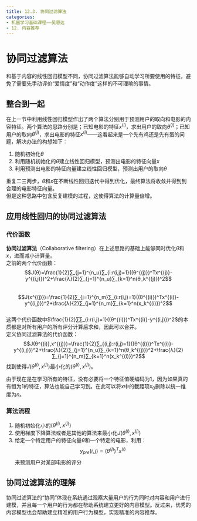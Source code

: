 ```yaml
---
title: 12.3. 协同过滤算法  
categories: 
- 机器学习基础课程——吴恩达
- 12. 内容推荐
---
```

# 协同过滤算法
和基于内容的线性回归模型不同，协同过滤算法能够自动学习所要使用的特征，避免了需要先手动评价“爱情度”和“动作度”这样的不可理喻的事情。  

## 整合到一起
在上一节中利用线性回归模型作出了两个算法分别用于预测用户的取向和电影的内容特征。两个算法的思路分别是；已知电影的特征$x^{(i)}$，求出用户的取向$θ^{(j)}$；已知用户的取向$θ^{(j)}$，求出电影的特征$x^{(i)}$——这看起来是一个先有鸡还是先有蛋的问题，解决办法的构想如下：  
1. 随机初始化$θ$
2. 利用随机初始化的$θ$建立线性回归模型，预测出电影的特征向量$x$  
3. 利用预测出电影的特征向量建立线性回归模型，预测出用户的取向$θ$  

重复二三两步，$θ$和$x$在不断线性回归迭代中得到优化，最终算法将收敛并得到到合理的电影特征向量。  
但是这种思路中包含反复建模的过程，这使得算法的计算量倍增。   

## 应用线性回归的协同过滤算法  
### 代价函数
**协同过滤算法**（Collaborative filtering）在上述思路的基础上能够同时优化$θ$和$x$，进而减小计算量。  
之前的两个代价函数：  
$$J(θ)=\frac{1}{2}∑_{j=1}^{n_u}∑_{i:r(i,j)=1}((θ^{(j)})^Tx^{(j)}-y^{(i,j)})^2+\frac{λ}{2}∑_{j=1}^{n_u}∑_{k=1}^n(θ_k^{(j)})^2$$  
$$J(x^{(j)})=\frac{1}{2}∑_{j=1}^{n_m}∑_{i:r(i,j)=1}((θ^{(i)})^Tx^{(i)}-y^{(i,j)})^2+\frac{λ}{2}∑_{j=1}^{n_m}∑_{k=1}^n(x_k^{(i)})^2$$  
这两个代价函数中$\frac{1}{2}∑∑_{i:r(i,j)=1}((θ^{(i)})^Tx^{(i)}-y^{(i,j)})^2$的本质都是对所有用户的所有评分计算后求和，因此可以合并。  
定义协同过滤算法的代价函数：  
$$J(θ^{(i)},x^{(j)})=\frac{1}{2}∑_{(i,j):r(i,j)=1}((θ^{(i)})^Tx^{(i)}-y^{(i,j)})^2+\frac{λ}{2}∑_{j=1}^{n_u}∑_{k=1}^n(θ_k^{(j)})^2+\frac{λ}{2}∑_{j=1}^{n_m}∑_{k=1}^n(x_k^{(i)})^2$$
找到使得$J(θ^{(i)},x^{(j)})$最小化的$(θ^{(i)},x^{(j)})$。  

由于现在是在学习所有的特征，没有必要将一个特征值硬编码为1，因为如果真的有恒为1的特征，算法也能自己学习到。在此可以将$x$中的截距项$x_0$删除以统一维度为$n$。  

### 算法流程
1. 随机初始化小的$(θ^{(i)},x^{(j)})$  
2. 使用梯度下降算法或者是其他的算法来最小化$J(θ^{(i)},x^{(j)})$  
3. 给定一个特定用户的特征向量$θ$和一个特定的电影，利用：  
   $$y_{pre}(i,j)=(θ^{(j)})^Tx^{(i)}$$
   来预测用户对某部电影的评分

## 协同过滤算法的理解
协同过滤算法的“协同”体现在系统通过观察大量用户的行为同时对内容和用户进行建模，并且每一个用户的行为都在帮助系统建立更好的内容模型。反过来，优秀的内容模型也会帮助建立精准的用户行为模型，实现精准的内容推荐。  